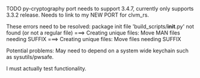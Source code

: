 TODO
py-cryptography port needs to support 3.4.7, currently only supports 3.3.2 release.
Needs to link to my NEW PORT for clvm_rs.

These errors need to be resolved:
package init file 'build_scripts/__init__.py' not found (or not a regular file)
===> Creating unique files: Move MAN files needing SUFFIX
===> Creating unique files: Move files needing SUFFIX

Potential problems:
May need to depend on a system wide keychain such as sysutils/pwsafe.

I must actually test functionality.
